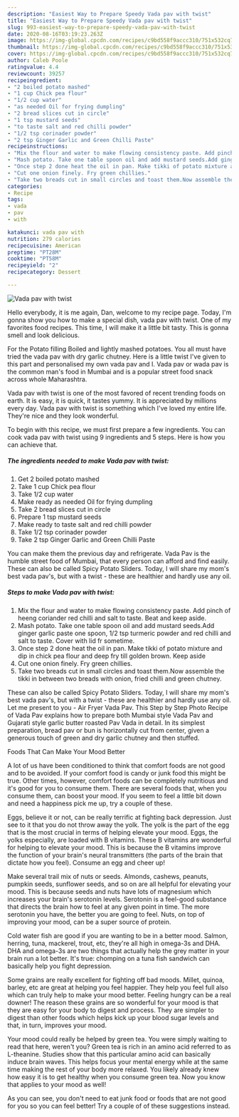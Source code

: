 ```yaml
---
description: "Easiest Way to Prepare Speedy Vada pav with twist"
title: "Easiest Way to Prepare Speedy Vada pav with twist"
slug: 993-easiest-way-to-prepare-speedy-vada-pav-with-twist
date: 2020-08-16T03:19:23.263Z
image: https://img-global.cpcdn.com/recipes/c9bd558f9accc310/751x532cq70/vada-pav-with-twist-recipe-main-photo.jpg
thumbnail: https://img-global.cpcdn.com/recipes/c9bd558f9accc310/751x532cq70/vada-pav-with-twist-recipe-main-photo.jpg
cover: https://img-global.cpcdn.com/recipes/c9bd558f9accc310/751x532cq70/vada-pav-with-twist-recipe-main-photo.jpg
author: Caleb Poole
ratingvalue: 4.4
reviewcount: 39257
recipeingredient:
- "2 boiled potato mashed"
- "1 cup Chick pea flour"
- "1/2 cup water"
- "as needed Oil for frying dumpling"
- "2 bread slices cut in circle"
- "1 tsp mustard seeds"
- "to taste salt and red chilli powder"
- "1/2 tsp corinader powder"
- "2 tsp Ginger Garlic and Green Chilli Paste"
recipeinstructions:
- "Mix the flour and water to make flowing consistency paste. Add pinch of heeng coriander red chilli and salt to taste. Beat and keep aside."
- "Mash potato. Take one table spoon oil and add mustard seeds.Add ginger garlic paste one spoon, 1/2 tsp turmeric powder and red chilli and salt to taste. Cover with lid fr sometime."
- "Once step 2 done heat the oil in pan. Make tikki of potato mixture and dip in chick pea flour and deep fry till golden brown. Keep aside"
- "Cut one onion finely. Fry green chillies."
- "Take two breads cut in small circles and toast them.Now assemble the tikki in between two breads with onion, fried chilli and green chutney."
categories:
- Recipe
tags:
- vada
- pav
- with

katakunci: vada pav with 
nutrition: 279 calories
recipecuisine: American
preptime: "PT28M"
cooktime: "PT58M"
recipeyield: "2"
recipecategory: Dessert

---
```



![Vada pav with twist](https://img-global.cpcdn.com/recipes/c9bd558f9accc310/751x532cq70/vada-pav-with-twist-recipe-main-photo.jpg)

Hello everybody, it is me again, Dan, welcome to my recipe page. Today, I'm gonna show you how to make a special dish, vada pav with twist. One of my favorites food recipes. This time, I will make it a little bit tasty. This is gonna smell and look delicious.

For the Potato filling Boiled and lightly mashed potatoes. You all must have tried the vada pav with dry garlic chutney. Here is a little twist I&#39;ve given to this part and personalised my own vada pav and I. Vada pav or wada pav is the common man&#39;s food in Mumbai and is a popular street food snack across whole Maharashtra.

Vada pav with twist is one of the most favored of recent trending foods on earth. It is easy, it is quick, it tastes yummy. It is appreciated by millions every day. Vada pav with twist is something which I've loved my entire life. They're nice and they look wonderful.


To begin with this recipe, we must first prepare a few ingredients. You can cook vada pav with twist using 9 ingredients and 5 steps. Here is how you can achieve that.

<!--inarticleads1-->

##### The ingredients needed to make Vada pav with twist:

1. Get 2 boiled potato mashed
1. Take 1 cup Chick pea flour
1. Take 1/2 cup water
1. Make ready as needed Oil for frying dumpling
1. Take 2 bread slices cut in circle
1. Prepare 1 tsp mustard seeds
1. Make ready to taste salt and red chilli powder
1. Take 1/2 tsp corinader powder
1. Take 2 tsp Ginger Garlic and Green Chilli Paste


You can make them the previous day and refrigerate. Vada Pav is the humble street food of Mumbai, that every person can afford and find easily. These can also be called Spicy Potato Sliders. Today, I will share my mom&#39;s best vada pav&#39;s, but with a twist - these are healthier and hardly use any oil. 

<!--inarticleads2-->

##### Steps to make Vada pav with twist:

1. Mix the flour and water to make flowing consistency paste. Add pinch of heeng coriander red chilli and salt to taste. Beat and keep aside.
1. Mash potato. Take one table spoon oil and add mustard seeds.Add ginger garlic paste one spoon, 1/2 tsp turmeric powder and red chilli and salt to taste. Cover with lid fr sometime.
1. Once step 2 done heat the oil in pan. Make tikki of potato mixture and dip in chick pea flour and deep fry till golden brown. Keep aside
1. Cut one onion finely. Fry green chillies.
1. Take two breads cut in small circles and toast them.Now assemble the tikki in between two breads with onion, fried chilli and green chutney.


These can also be called Spicy Potato Sliders. Today, I will share my mom&#39;s best vada pav&#39;s, but with a twist - these are healthier and hardly use any oil. Let me present to you - Air Fryer Vada Pav. This Step by Step Photo Recipe of Vada Pav explains how to prepare both Mumbai style Vada Pav and Gujarati style garlic butter roasted Pav Vada in detail. In its simplest preparation, bread pav or bun is horizontally cut from center, given a generous touch of green and dry garlic chutney and then stuffed. 

Foods That Can Make Your Mood Better


A lot of us have been conditioned to think that comfort foods are not good and to be avoided. If your comfort food is candy or junk food this might be true. Other times, however, comfort foods can be completely nutritious and it's good for you to consume them. There are several foods that, when you consume them, can boost your mood. If you seem to feel a little bit down and need a happiness pick me up, try a couple of these.

Eggs, believe it or not, can be really terrific at fighting back depression. Just see to it that you do not throw away the yolk. The yolk is the part of the egg that is the most crucial in terms of helping elevate your mood. Eggs, the yolks especially, are loaded with B vitamins. These B vitamins are wonderful for helping to elevate your mood. This is because the B vitamins improve the function of your brain's neural transmitters (the parts of the brain that dictate how you feel). Consume an egg and cheer up!

Make several trail mix of nuts or seeds. Almonds, cashews, peanuts, pumpkin seeds, sunflower seeds, and so on are all helpful for elevating your mood. This is because seeds and nuts have lots of magnesium which increases your brain's serotonin levels. Serotonin is a feel-good substance that directs the brain how to feel at any given point in time. The more serotonin you have, the better you are going to feel. Nuts, on top of improving your mood, can be a super source of protein.

Cold water fish are good if you are wanting to be in a better mood. Salmon, herring, tuna, mackerel, trout, etc, they're all high in omega-3s and DHA. DHA and omega-3s are two things that actually help the grey matter in your brain run a lot better. It's true: chomping on a tuna fish sandwich can basically help you fight depression. 

Some grains are really excellent for fighting off bad moods. Millet, quinoa, barley, etc are great at helping you feel happier. They help you feel full also which can truly help to make your mood better. Feeling hungry can be a real downer! The reason these grains are so wonderful for your mood is that they are easy for your body to digest and process. They are simpler to digest than other foods which helps kick up your blood sugar levels and that, in turn, improves your mood.

Your mood could really be helped by green tea. You were simply waiting to read that here, weren't you? Green tea is rich in an amino acid referred to as L-theanine. Studies show that this particular amino acid can basically induce brain waves. This helps focus your mental energy while at the same time making the rest of your body more relaxed. You likely already knew how easy it is to get healthy when you consume green tea. Now you know that applies to your mood as well!

As you can see, you don't need to eat junk food or foods that are not good for you so you can feel better! Try  a  couple of  of  these  suggestions  instead.

